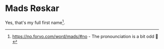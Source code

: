 # Mads Røskar

Yes, that's my full first name[^1].

[^1]: https://no.forvo.com/word/mads/#no - The pronounciation is a bit odd 🙂
